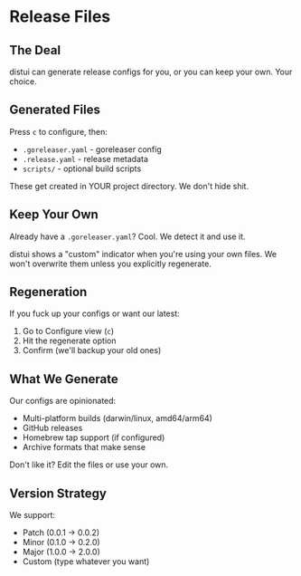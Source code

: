 # Release Files

## The Deal

distui can generate release configs for you, or you can keep your own. Your choice.

## Generated Files

Press `c` to configure, then:
- `.goreleaser.yaml` - goreleaser config
- `.release.yaml` - release metadata
- `scripts/` - optional build scripts

These get created in YOUR project directory. We don't hide shit.

## Keep Your Own

Already have a `.goreleaser.yaml`? Cool. We detect it and use it.

distui shows a "custom" indicator when you're using your own files. We won't overwrite them unless you explicitly regenerate.

## Regeneration

If you fuck up your configs or want our latest:
1. Go to Configure view (`c`)
2. Hit the regenerate option
3. Confirm (we'll backup your old ones)

## What We Generate

Our configs are opinionated:
- Multi-platform builds (darwin/linux, amd64/arm64)
- GitHub releases
- Homebrew tap support (if configured)
- Archive formats that make sense

Don't like it? Edit the files or use your own.

## Version Strategy

We support:
- Patch (0.0.1 → 0.0.2)
- Minor (0.1.0 → 0.2.0)
- Major (1.0.0 → 2.0.0)
- Custom (type whatever you want)